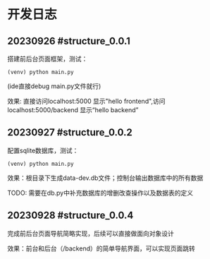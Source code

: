 # 开发日志

## 20230926 #structure_0.0.1

搭建前后台页面框架，测试：

`(venv) python main.py`

(ide直接debug main.py文件就行)

效果: 直接访问localhost:5000 显示"hello frontend",访问localhost:5000/backend 显示“hello backend”

## 20230927 #structure_0.0.2

配置sqlite数据库，测试：

`(venv) python main.py`

效果：根目录下生成data-dev.db文件；控制台输出数据库中的所有数据

TODO: 需要在db.py中补充数据库的增删改查操作以及数据表的定义

## 20230928 #structure_0.0.4

完成前后台页面导航简略实现，后续可以直接做面向对象设计

效果：前台和后台（/backend）的简单导航界面，可以实现页面跳转

